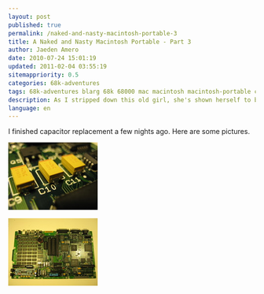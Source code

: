 ```yaml
---
layout: post
published: true
permalink: /naked-and-nasty-macintosh-portable-3
title: A Naked and Nasty Macintosh Portable - Part 3
author: Jaeden Amero
date: 2010-07-24 15:01:19
updated: 2011-02-04 03:55:19
sitemappriority: 0.5
categories: 68k-adventures
tags: 68k-adventures blarg 68k 68000 mac macintosh macintosh-portable capacitors
description: As I stripped down this old girl, she's shown herself to be very nasty, part 3.
language: en
---
```

<p>I finished capacitor replacement a few nights ago. Here are some pictures.</p>

<a href="/files/pictures/macportable-all_about_the_tantalums.jpg"><img src="/files/pictures/thumb/macportable-all_about_the_tantalums.jpg" alt="Macintosh Portable - All About the Tantalums" /></a>

<a href="/files/pictures/macportable-all_new_caps.jpg"><img src="/files/pictures/thumb/macportable-all_new_caps.jpg" alt="Macintosh Portable - All New Caps" /></a>
